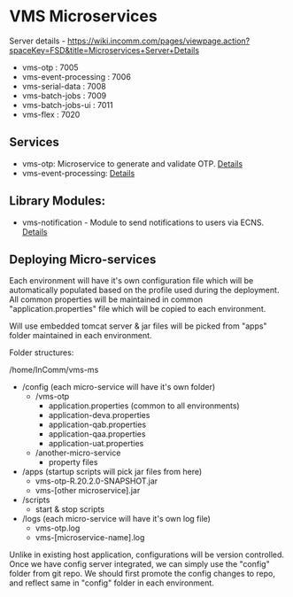 # VMS Microservices

Server details - https://wiki.incomm.com/pages/viewpage.action?spaceKey=FSD&title=Microservices+Server+Details

- vms-otp : 7005
- vms-event-processing : 7006
- vms-serial-data : 7008
- vms-batch-jobs : 7009
- vms-batch-jobs-ui : 7011
- vms-flex : 7020

## Services
- vms-otp: Microservice to generate and validate OTP. [Details](/vms-otp/README.md)
- vms-event-processing: [Details](/vms-event-processing/README.md) 

## Library Modules:
- vms-notification - Module to send notifications to users via ECNS. [Details](/vms-notification/README.md)

## Deploying Micro-services
 
Each environment will have it's own configuration file which will be automatically populated based on the profile used during the deployment.
All common properties will be maintained in common "application.properties" file which will be copied to each environment.  

Will use embedded tomcat server & jar files will be picked from "apps" folder maintained in each environment.

Folder structures:

/home/InComm/vms-ms
- /config (each micro-service will have it's own folder)
    - /vms-otp
        - application.properties (common to all environments)
        - application-deva.properties
        - application-qab.properties
        - application-qaa.properties
        - application-uat.properties
    - /another-micro-service
        - property files
- /apps (startup scripts will pick jar files from here)
    - vms-otp-R.20.2.0-SNAPSHOT.jar
    - vms-[other microservice].jar
- /scripts
    - start & stop scripts
- /logs (each micro-service will have it's own log file)
    - vms-otp.log
    - vms-[microservice-name].log

Unlike in existing host application, configurations will be version controlled. 
Once we have config server integrated, we can simply use the "config" folder from git repo.
We should first promote the config changes to repo, and reflect same in "config" folder in each environment.
